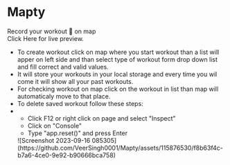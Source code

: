 # Mapty
 Record your workout 🏃  on map  
 Click <a hef="https://veersingh0001.github.io/Mapty/">Here</a> for live preview.
 <ul>  <li> To create workout click on map where you start workout  than a list will apper on left side and than select type of workout form drop down list and fill correct and valid values.</li>
       <li> It will store your workouts in your local storage and every time you wil come it will show all your past workouts.</li>
       <li> For checking workout on map click on the workout in list than map will automaticaly move to that place.</li>
       <li>To delete saved workout follow these steps:</li>
       <li><ul>
           <li>Click F12 or right click on page and select "Inspect"</li>
           <li>Click on "Console"</li>
           <li>Type "app.reset()" and press Enter</li>
          </ul></li>  
![Screenshot 2023-09-16 085305](https://github.com/VeerSingh0001/Mapty/assets/115876530/f8b63f4c-b7a6-4ce0-9e92-b90666bca758)
